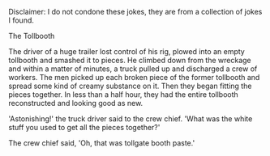 Disclaimer: I do not condone these jokes, they are from a collection of jokes I found.

The Tollbooth

The driver of a huge trailer lost control of his rig, plowed into an empty tollbooth and smashed it to pieces. He climbed down from the wreckage and within a matter of minutes, a truck pulled up and discharged a crew of workers.
The men picked up each broken piece of the former tollbooth and spread some kind of creamy substance on it. Then they began fitting the pieces together. In less than a half hour, they had the entire tollbooth reconstructed and looking good as new.

'Astonishing!' the truck driver said to the crew chief. 'What was the white stuff you used to get all the pieces together?'

The crew chief said, 'Oh, that was tollgate booth paste.'


